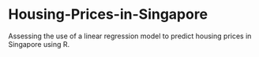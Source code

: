 # Housing-Prices-in-Singapore
 Assessing the use of a linear regression model to predict housing prices in Singapore using R.
